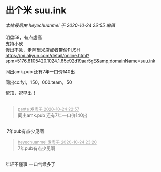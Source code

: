 # 出个米 suu.ink


<i class="pstatus"> 本帖最后由 heyechuanmei 于 2020-10-24 22:55 编辑 </i><br />
<br />
明盘58，有点虚高<br />
支持小砍<img src="static/image/smiley/default/lol.gif" smilieid="12" border="0" alt="" /> <br />
慢出不急，走阿里米店或者带价PUSH<br />
https://mi.aliyun.com/detail/online.html?spm=5176.8105420.1024.1.65e92d19aar5gE&amp;domainName=suu.ink<img id="aimg_XFv9v" onclick="zoom(this, this.src, 0, 0, 0)" class="zoom" src="https://cdn.jsdelivr.net/gh/hishis/forum-master/public/images/patch.gif" onmouseover="img_onmouseoverfunc(this)" onload="thumbImg(this)" border="0" alt="" />

同出amk.pub 还有7年一口价140出

同出cc.fyi，150，000.team，50

帮顶，祝早出！<br />
<br />
<img src="static/image/smiley/default/time.gif" smilieid="15" border="0" alt="" /><img src="static/image/smiley/default/time.gif" smilieid="15" border="0" alt="" /><img src="static/image/smiley/default/time.gif" smilieid="15" border="0" alt="" />

<div class="quote"><blockquote><font size="2"><a href="https://www.hostloc.com/forum.php?mod=redirect&amp;goto=findpost&amp;pid=9348142&amp;ptid=758131" target="_blank"><font color="#999999">panta 发表于 2020-10-24 22:57</font></a></font><br />
同出amk.pub 还有7年一口价140出</blockquote></div><br />
<img src="static/image/smiley/default/lol.gif" smilieid="12" border="0" alt="" /> 7年pub有点少见啊<img id="aimg_Y1QgQ" onclick="zoom(this, this.src, 0, 0, 0)" class="zoom" src="https://cdn.jsdelivr.net/gh/hishis/forum-master/public/images/patch.gif" onmouseover="img_onmouseoverfunc(this)" onload="thumbImg(this)" border="0" alt="" />

<div class="quote"><blockquote><font size="2"><a href="https://www.hostloc.com/forum.php?mod=redirect&amp;goto=findpost&amp;pid=9348203&amp;ptid=758131" target="_blank"><font color="#999999">heyechuanmei 发表于 2020-10-24 23:20</font></a></font><br />
7年pub有点少见啊</blockquote></div><br />
年轻不懂事 一口气续多了<img src="static/image/smiley/default/lol.gif" smilieid="12" border="0" alt="" />
